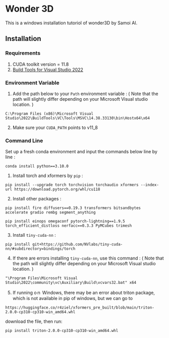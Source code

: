 # Wonder 3D

This is a windows installation tutoriol of wonder3D by Samoi AI.

## Installation

### Requirements
1. CUDA toolkit version = 11.8
2. [Build Tools for Visual Studio 2022]( https://visualstudio.microsoft.com/zh-hant/downloads/ )

### Environment Variable
1. Add the path below to your `Path` environment variable : ( Note that the path will slightly differ depending on your Microsoft Visual studio location. )

```
C:\Program Files (x86)\Microsoft Visual Studio\2022\BuildTools\VC\Tools\MSVC\14.38.33130\bin\Hostx64\x64
```

2. Make sure your `CUDA_PATH` points to v11_8

### Command Line

Set up a fresh conda environment and input the commands below line by line : 
```
conda install python==3.10.0
```

1. Install torch and xformers by `pip` : 

```
pip install --upgrade torch torchvision torchaudio xformers --index-url https://download.pytorch.org/whl/cu118
```

2. Install other packages : 

```
pip install fire diffusers==0.19.3 transformers bitsandbytes accelerate gradio rembg segment_anything
```

```
pip install einops omegaconf pytorch-lightning==1.9.5 torch_efficient_distloss nerfacc==0.3.3 PyMCubes trimesh
```

3. Install `tiny-cuda-nn` : 

```
pip install git+https://github.com/NVlabs/tiny-cuda-nn/#subdirectory=bindings/torch
```

4. If there are errors installing `tiny-cuda-nn`, use this command : ( Note that the path will slightly differ depending on your Microsoft Visual studio location. )

```
"\Program Files\Microsoft Visual Studio\2022\community\vc\Auxiliary\Build\vcvars32.bat" x64
```

5. If running oｎ Windows, there may be an error about triton package, which is not available in pip of windows, but we can go to
```
https://huggingface.co/r4ziel/xformers_pre_built/blob/main/triton-2.0.0-cp310-cp310-win_amd64.whl
```
download the file, then run:
```
pip install triton-2.0.0-cp310-cp310-win_amd64.whl
```